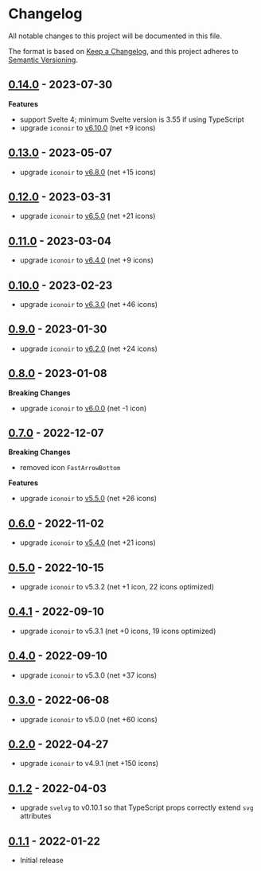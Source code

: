 # Changelog

All notable changes to this project will be documented in this file.

The format is based on [Keep a Changelog](https://keepachangelog.com/en/1.0.0/),
and this project adheres to [Semantic Versioning](https://semver.org/spec/v2.0.0.html).

## [0.14.0](https://github.com/metonym/svelte-iconoir/releases/tag/v0.14.0) - 2023-07-30

**Features**

- support Svelte 4; minimum Svelte version is 3.55 if using TypeScript
- upgrade `iconoir` to [v6.10.0](https://github.com/iconoir-icons/iconoir/releases/tag/v6.10.0) (net +9 icons)

## [0.13.0](https://github.com/metonym/svelte-iconoir/releases/tag/v0.13.0) - 2023-05-07

- upgrade `iconoir` to [v6.8.0](https://github.com/iconoir-icons/iconoir/releases/tag/v6.8.0) (net +15 icons)

## [0.12.0](https://github.com/metonym/svelte-iconoir/releases/tag/v0.12.0) - 2023-03-31

- upgrade `iconoir` to [v6.5.0](https://github.com/iconoir-icons/iconoir/releases/tag/v6.5.0) (net +21 icons)

## [0.11.0](https://github.com/metonym/svelte-iconoir/releases/tag/v0.11.0) - 2023-03-04

- upgrade `iconoir` to [v6.4.0](https://github.com/iconoir-icons/iconoir/releases/tag/v6.4.0) (net +9 icons)

## [0.10.0](https://github.com/metonym/svelte-iconoir/releases/tag/v0.10.0) - 2023-02-23

- upgrade `iconoir` to [v6.3.0](https://github.com/iconoir-icons/iconoir/releases/tag/v6.3.0) (net +46 icons)

## [0.9.0](https://github.com/metonym/svelte-iconoir/releases/tag/v0.9.0) - 2023-01-30

- upgrade `iconoir` to [v6.2.0](https://github.com/iconoir-icons/iconoir/releases/tag/v6.2.0) (net +24 icons)

## [0.8.0](https://github.com/metonym/svelte-iconoir/releases/tag/v0.8.0) - 2023-01-08

**Breaking Changes**

- upgrade `iconoir` to [v6.0.0](https://github.com/iconoir-icons/iconoir/releases/tag/v6.0) (net -1 icon)

## [0.7.0](https://github.com/metonym/svelte-iconoir/releases/tag/v0.7.0) - 2022-12-07

**Breaking Changes**

- removed icon `FastArrowBottom`

**Features**

- upgrade `iconoir` to [v5.5.0](https://github.com/iconoir-icons/iconoir/releases/tag/v5.5) (net +26 icons)

## [0.6.0](https://github.com/metonym/svelte-iconoir/releases/tag/v0.6.0) - 2022-11-02

- upgrade `iconoir` to [v5.4.0](https://github.com/iconoir-icons/iconoir/releases/tag/v5.4) (net +21 icons)

## [0.5.0](https://github.com/metonym/svelte-iconoir/releases/tag/v0.5.0) - 2022-10-15

- upgrade `iconoir` to v5.3.2 (net +1 icon, 22 icons optimized)

## [0.4.1](https://github.com/metonym/svelte-iconoir/releases/tag/v0.4.1) - 2022-09-10

- upgrade `iconoir` to v5.3.1 (net +0 icons, 19 icons optimized)

## [0.4.0](https://github.com/metonym/svelte-iconoir/releases/tag/v0.4.0) - 2022-09-10

- upgrade `iconoir` to v5.3.0 (net +37 icons)

## [0.3.0](https://github.com/metonym/svelte-iconoir/releases/tag/v0.3.0) - 2022-06-08

- upgrade `iconoir` to v5.0.0 (net +60 icons)

## [0.2.0](https://github.com/metonym/svelte-iconoir/releases/tag/v0.2.0) - 2022-04-27

- upgrade `iconoir` to v4.9.1 (net +150 icons)

## [0.1.2](https://github.com/metonym/svelte-iconoir/releases/tag/v0.1.2) - 2022-04-03

- upgrade `svelvg` to v0.10.1 so that TypeScript props correctly extend `svg` attributes

## [0.1.1](https://github.com/metonym/svelte-iconoir/releases/tag/v0.1.1) - 2022-01-22

- Initial release
